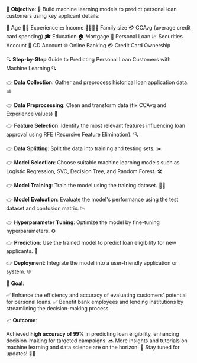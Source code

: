 🎯 𝐎𝐛𝐣𝐞𝐜𝐭𝐢𝐯𝐞:
🧠 Build machine learning models to predict personal loan customers using key applicant details:

🎂 Age
🧑‍💼 Experience
💵 Income
👨‍👩‍👧‍👦 Family size
💳 CCAvg (average credit card spending)
🎓 Education
🏠 Mortgage
🏦 Personal Loan
📈 Securities Account
💽 CD Account
🌐 Online Banking
💳 Credit Card Ownership

🔍 𝐒𝐭𝐞𝐩-𝐛𝐲-𝐒𝐭𝐞𝐩 Guide to Predicting Personal Loan Customers with Machine Learning 🔍

👉 𝐃𝐚𝐭𝐚 𝐂𝐨𝐥𝐥𝐞𝐜𝐭𝐢𝐨𝐧: Gather and preprocess historical loan application data. 📊

👉 𝐃𝐚𝐭𝐚 𝐏𝐫𝐞𝐩𝐫𝐨𝐜𝐞𝐬𝐬𝐢𝐧𝐠: Clean and transform data (fix CCAvg and Experience values) 🧹

👉 𝐅𝐞𝐚𝐭𝐮𝐫𝐞 𝐒𝐞𝐥𝐞𝐜𝐭𝐢𝐨𝐧: Identify the most relevant features influencing loan approval using RFE (Recursive Feature Elimination). 🔍

👉 𝐃𝐚𝐭𝐚 𝐒𝐩𝐥𝐢𝐭𝐭𝐢𝐧𝐠: Split the data into training and testing sets. ✂️

👉 𝐌𝐨𝐝𝐞𝐥 𝐒𝐞𝐥𝐞𝐜𝐭𝐢𝐨𝐧: Choose suitable machine learning models such as Logistic Regression, SVC, Decision Tree, and Random Forest. 🛠️

👉 𝐌𝐨𝐝𝐞𝐥 𝐓𝐫𝐚𝐢𝐧𝐢𝐧𝐠: Train the model using the training dataset. 🏋️‍♂️

👉 𝐌𝐨𝐝𝐞𝐥 𝐄𝐯𝐚𝐥𝐮𝐚𝐭𝐢𝐨𝐧: Evaluate the model's performance using the test dataset and confusion matrix. 📉

👉 𝐇𝐲𝐩𝐞𝐫𝐩𝐚𝐫𝐚𝐦𝐞𝐭𝐞𝐫 𝐓𝐮𝐧𝐢𝐧𝐠: Optimize the model by fine-tuning hyperparameters. ⚙️

👉 𝐏𝐫𝐞𝐝𝐢𝐜𝐭𝐢𝐨𝐧: Use the trained model to predict loan eligibility for new applicants. 🎯

👉 𝐃𝐞𝐩𝐥𝐨𝐲𝐦𝐞𝐧𝐭: Integrate the model into a user-friendly application or system. 🌐

🚀 𝐆𝐨𝐚𝐥:

✅ Enhance the efficiency and accuracy of evaluating customers' potential for personal loans.
✅ Benefit bank employees and lending institutions by streamlining the decision-making process.

📈 𝐎𝐮𝐭𝐜𝐨𝐦𝐞:

Achieved 𝐡𝐢𝐠𝐡 𝐚𝐜𝐜𝐮𝐫𝐚𝐜𝐲 𝐨𝐟 𝟗𝟗% in predicting loan eligibility, enhancing decision-making for targeted campaigns.
🔜 More insights and tutorials on machine learning and data science are on the horizon! 🌟 Stay tuned for updates! 🚀💡
